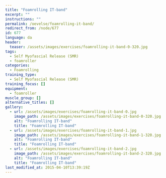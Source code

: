 ```yaml
---
title: "Foamrolling IT-band"
excerpt: ""
instructions: ""
permalink: /oevelse/foamrolling-it-band/
redirect_from: /node/677
id: 677
language: da
header:
  teaser: /assets/images/exercises/foamrolling-it-band-0-320.jpg
tags:
  - Self Myofascial Release (SMR)
  - foamroller
categories:
  - Foamrolling
training_type:
  - Self Myofascial Release (SMR)
training_focus: []
equipment:
  - foamroller
muscle_group: []
alternative_titles: []
gallery:
  - url: /assets/images/exercises/foamrolling-it-band-0.jpg
    image_path: /assets/images/exercises/foamrolling-it-band-0-320.jpg
    alt: "Foamrolling IT-band"
    title: "Foamrolling IT-band"
  - url: /assets/images/exercises/foamrolling-it-band-1.jpg
    image_path: /assets/images/exercises/foamrolling-it-band-1-320.jpg
    alt: "Foamrolling IT-band"
    title: "Foamrolling IT-band"
  - url: /assets/images/exercises/foamrolling-it-band-2.jpg
    image_path: /assets/images/exercises/foamrolling-it-band-2-320.jpg
    alt: "Foamrolling IT-band"
    title: "Foamrolling IT-band"
last_modified_at: 2015-04-10T13:39:19Z
---
```

